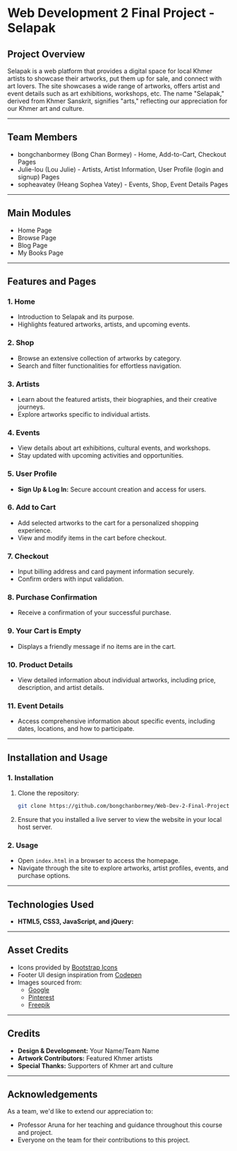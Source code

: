 # Web Development 2 Final Project - Selapak

## Project Overview  
Selapak is a web platform that provides a digital space for local Khmer artists to showcase their artworks, put them up for sale, and connect with art lovers. The site showcases a wide range of artworks, offers artist and event details such as art exhibitions, workshops, etc. The name "Selapak," derived from Khmer Sanskrit, signifies "arts," reflecting our appreciation for our Khmer art and culture.

---

## Team Members
* bongchanbormey (Bong Chan Bormey) - Home, Add-to-Cart, Checkout Pages
* Julie-lou (Lou Julie) - Artists, Artist Information, User Profile (login and signup) Pages
* sopheavatey (Heang Sophea Vatey) - Events, Shop, Event Details Pages
  
---

## Main Modules
- Home Page
- Browse Page
- Blog Page
- My Books Page

----

## Features and Pages  

### **1. Home**  
- Introduction to Selapak and its purpose.  
- Highlights featured artworks, artists, and upcoming events.

### **2. Shop**  
- Browse an extensive collection of artworks by category.  
- Search and filter functionalities for effortless navigation.

### **3. Artists**  
- Learn about the featured artists, their biographies, and their creative journeys.  
- Explore artworks specific to individual artists.

### **4. Events**  
- View details about art exhibitions, cultural events, and workshops.  
- Stay updated with upcoming activities and opportunities.

### **5. User Profile**  
- **Sign Up & Log In:** Secure account creation and access for users.  

### **6. Add to Cart**  
- Add selected artworks to the cart for a personalized shopping experience.  
- View and modify items in the cart before checkout.

### **7. Checkout**  
- Input billing address and card payment information securely.  
- Confirm orders with input validation.

### **8. Purchase Confirmation**  
- Receive a confirmation of your successful purchase.  

### **9. Your Cart is Empty**  
- Displays a friendly message if no items are in the cart.  

### **10. Product Details**  
- View detailed information about individual artworks, including price, description, and artist details.

### **11. Event Details**  
- Access comprehensive information about specific events, including dates, locations, and how to participate.

---

## Installation and Usage  

### **1. Installation**
1. Clone the repository:  
   ```bash
   git clone https://github.com/bongchanbormey/Web-Dev-2-Final-Project.git
   ```
2. Ensure that you installed a live server to view the website in your local host server.

### **2. Usage**  
- Open `index.html` in a browser to access the homepage.  
- Navigate through the site to explore artworks, artist profiles, events, and purchase options.  

---

## Technologies Used  
- **HTML5, CSS3, JavaScript, and jQuery:**   

---

## Asset Credits
- Icons provided by [Bootstrap Icons](https://icons.getbootstrap.com/)
- Footer UI design inspiration from [Codepen](codepen.io)
- Images sourced from:
    + [Google](google.com)
    + [Pinterest](pinterest.com)
    + [Freepik](freepik.com)

---

## Credits  
- **Design & Development:** Your Name/Team Name  
- **Artwork Contributors:** Featured Khmer artists  
- **Special Thanks:** Supporters of Khmer art and culture  

---

## Acknowledgements
As a team, we'd like to extend our appreciation to:
- Professor Aruna for her teaching and guidance throughout this course and project.
- Everyone on the team for their contributions to this project.
